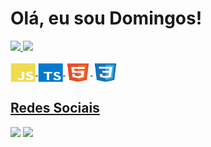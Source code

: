 # Olá, eu sou Domingos!

  <div>
  <a href="https://github.com/suyanneDomingos">
<img height="180cm" src="https://github-readme-stats.vercel.app/api/?username=suyanneDomingos&show_icons=true&theme=dracula&include_all_commits=true&count_private=true"/>

<img height="180cm" src="https://github-readme-stats.vercel.app/api/top-langs/?username=suyanneDomingos&layout=compact&langs_count=16&theme=dracula"/>

<div style="display: inline_block"><br>
  <img align="center" alt="Js" height="30" width="40" src="https://raw.githubusercontent.com/devicons/devicon/master/icons/javascript/javascript-plain.svg">
  <img align="center" alt="Ts" height="30" width="40" src="https://raw.githubusercontent.com/devicons/devicon/master/icons/typescript/typescript-plain.svg">
  <img align="center" alt="HTML" height="30" width="40" src="https://raw.githubusercontent.com/devicons/devicon/master/icons/html5/html5-original.svg">
  <img align="center" alt="CSS" height="30" width="40" src="https://raw.githubusercontent.com/devicons/devicon/master/icons/css3/css3-original.svg">
</div>


 ## Redes Sociais
<div> 
  <a href="https://instagram.com/suyanne_dom" target="_blank"><img src="https://img.shields.io/badge/-Instagram-%23E4405F?style=for-the-badge&logo=instagram&logoColor=white" target="_blank"></a>
  <a href="https://www.linkedin.com/in/suyanne-gomes-da-silva-domingos-005b30302" target="_blank"><img src="https://img.shields.io/badge/-LinkedIn-%230077B5?style=for-the-badge&logo=linkedin&logoColor=white" target="_blank"></a> 
</div>
